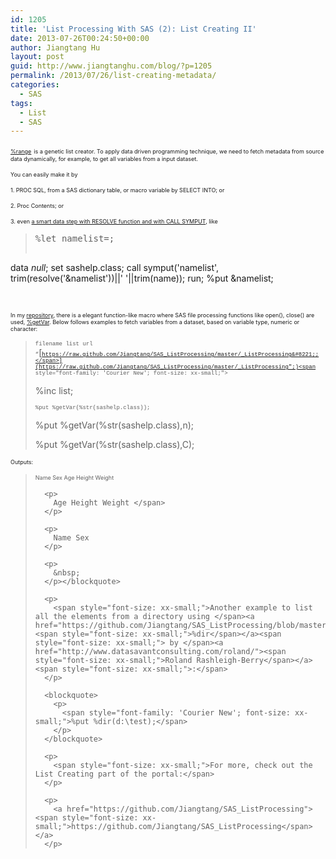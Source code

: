 ```yaml
---
id: 1205
title: 'List Processing With SAS (2): List Creating II'
date: 2013-07-26T00:24:50+00:00
author: Jiangtang Hu
layout: post
guid: http://www.jiangtanghu.com/blog/?p=1205
permalink: /2013/07/26/list-creating-metadata/
categories:
  - SAS
tags:
  - List
  - SAS
---
```

[<span style="font-size: xx-small;">%range</span>](http://www.jiangtanghu.com/blog/2013/07/11/sas-list-creating/) <span style="font-size: xx-small;">is a genetic list creator. To apply data driven programming technique, we need to fetch metadata from source data dynamically, for example, to get all variables from a input dataset.</span>

<span style="font-size: xx-small;">You can easily make it by</span>

<span style="font-size: xx-small;">1. PROC SQL, from </span> <span style="font-size: xx-small;">a SAS dictionary table, or macro variable by SELECT INTO; or</span>

<span style="font-size: xx-small;">2. Proc Contents; or</span>

<span style="font-size: xx-small;">3. even <a href="http://www.sascommunity.org/wiki/Tip_of_the_Day:July_21">a smart data step with RESOLVE function and with CALL SYMPUT</a>, like </span>

> <pre>%let namelist=;
data _null_;
	set sashelp.class;
	call symput('namelist', trim(resolve('&namelist'))||' '||trim(name));
run;
%put &namelist;</pre>

&nbsp;

<span style="font-size: xx-small;">In my <a href="https://github.com/Jiangtang/SAS_ListProcessing">repository</a>, there is a elegant function-like macro where SAS file processing functions like open(), close() are used, </span>[<span style="font-size: xx-small;">%getVar</span>](https://github.com/Jiangtang/SAS_ListProcessing/blob/master/getVar.sas)<span style="font-size: xx-small;">. Below follows examples to fetch variables from a dataset, based on variable type, numeric or character:</span>

> <span style="font-family: 'Courier New'; font-size: xx-small;">filename list url &#8220;</span>[<span style="font-family: 'Courier New'; font-size: xx-small;">https://raw.github.com/Jiangtang/SAS_ListProcessing/master/_ListProcessing&#8221;;</span>](https://raw.github.com/Jiangtang/SAS_ListProcessing/master/_ListProcessing";)<span style="font-family: 'Courier New'; font-size: xx-small;"></p> 
> 
> <p>
>   %inc list;</span>
> </p>
> 
> <p>
>   <span style="font-family: 'Courier New'; font-size: xx-small;">%put %getVar(%str(sashelp.class));</p> 
>   
>   <p>
>     %put %getVar(%str(sashelp.class),n); </span>
>   </p>
>   
>   <p>
>     %put %getVar(%str(sashelp.class),C);
>   </p></blockquote> 
>   
>   <p>
>     <span style="font-size: xx-small;">Outputs:</span>
>   </p>
>   
>   <blockquote>
>     <p>
>       <span style="font-size: xx-small;">Name Sex Age Height Weight</p> 
>       
>       <p>
>         Age Height Weight </span>
>       </p>
>       
>       <p>
>         Name Sex
>       </p>
>       
>       <p>
>         &nbsp;
>       </p></blockquote> 
>       
>       <p>
>         <span style="font-size: xx-small;">Another example to list all the elements from a directory using </span><a href="https://github.com/Jiangtang/SAS_ListProcessing/blob/master/dir.sas"><span style="font-size: xx-small;">%dir</span></a><span style="font-size: xx-small;"> by </span><a href="http://www.datasavantconsulting.com/roland/"><span style="font-size: xx-small;">Roland Rashleigh-Berry</span></a><span style="font-size: xx-small;">:</span>
>       </p>
>       
>       <blockquote>
>         <p>
>           <span style="font-family: 'Courier New'; font-size: xx-small;">%put %dir(d:\test);</span>
>         </p>
>       </blockquote>
>       
>       <p>
>         <span style="font-size: xx-small;">For more, check out the List Creating part of the portal:</span>
>       </p>
>       
>       <p>
>         <a href="https://github.com/Jiangtang/SAS_ListProcessing"><span style="font-size: xx-small;">https://github.com/Jiangtang/SAS_ListProcessing</span></a>
>       </p>